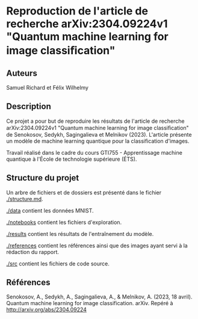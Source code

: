 # Reproduction de l'article de recherche arXiv:2304.09224v1 "Quantum machine learning for image classiﬁcation"

## Auteurs

Samuel Richard et Félix Wilhelmy

## Description

Ce projet a pour but de reproduire les résultats de l'article de recherche arXiv:2304.09224v1 "Quantum machine learning for image classiﬁcation" de Senokosov, Sedykh, Sagingalieva et Melnikov (2023). L'article présente un modèle de machine learning quantique pour la classification d'images.

Travail réalisé dans le cadre du cours GTI755 - Apprentissage machine quantique à l'École de technologie supérieure (ÉTS).

## Structure du projet

Un arbre de fichiers et de dossiers est présenté dans le fichier [./structure.md](./structure.md).

[./data](./data) contient les données MNIST.

[./notebooks](./notebooks) contient les fichiers d'exploration.

[./results](./results) contient les résultats de l'entraînement du modèle.

[./references](./references) contient les références ainsi que des images ayant servi à la rédaction du rapport.

[./src](./src) contient les fichiers de code source.

## Références

Senokosov, A., Sedykh, A., Sagingalieva, A., & Melnikov, A. (2023, 18 avril). Quantum machine learning for image classification. arXiv. Repéré à <http://arxiv.org/abs/2304.09224>
